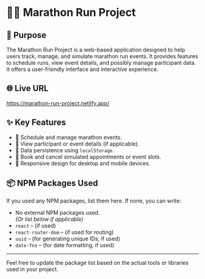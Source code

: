 # 🏃‍♂️ Marathon Run Project

## 📌 Purpose
The Marathon Run Project is a web-based application designed to help users track, manage, and simulate marathon run events. It provides features to schedule runs, view event details, and possibly manage participant data. It offers a user-friendly interface and interactive experience.

## 🌐 Live URL
https://marathon-run-project.netlify.app/

## ✨ Key Features
- 📅 Schedule and manage marathon events.
- 👤 View participant or event details (if applicable).
- 💾 Data persistence using `localStorage`.
- 🔄 Book and cancel simulated appointments or event slots.
- 📱 Responsive design for desktop and mobile devices.

## 📦 NPM Packages Used
If you used any NPM packages, list them here. If none, you can write:
- No external NPM packages used.  
*(Or list below if applicable)*
- `react` – (if used)
- `react-router-dom` – (if used for routing)
- `uuid` – (for generating unique IDs, if used)
- `date-fns` – (for date formatting, if used)

---

Feel free to update the package list based on the actual tools or libraries used in your project.
